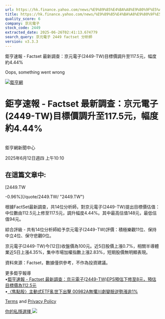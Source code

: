 ```yaml
---
url: https://hk.finance.yahoo.com/news/%E9%89%85%E4%BA%A8%E9%80%9F%E5%A0%B1-factset-%E6%9C%80%E6%96%B0%E8%AA%BF%E6%9F%A5-%E4%BA%AC%E5%85%83%E9%9B%BB%E5%AD%90-2449-141016958.html
title: https://hk.finance.yahoo.com/news/%E9%89%85%E4%BA%A8%E9%80%9F%E5%A0%B1-factset-%E6%9C%80%E6%96%B0%E8
quality_score: 6
company: 京元電子
stock_code: 2449
extracted_date: 2025-06-26T02:41:13.674779
search_query: 京元電子 2449 factset 分析師
version: v3.3.3
---
```


鉅亨速報 - Factset 最新調查：京元電子(2449-TW)目標價調升至117.5元，幅度約4.44% 


Oops, something went wrong

 

[![鉅亨網](https://s.yimg.com/ny/api/res/1.2/UM5hrThmhlnSiBO4o4qlLg--/YXBwaWQ9aGlnaGxhbmRlcjt3PTE0NjtoPTQ4O2NmPXdlYnA-/https://s.yimg.com/os/creatr-uploaded-images/2020-01/147c7630-36ab-11ea-ae7c-5ee7a0016555)](http://www.cnyes.com/ "鉅亨網")

# 鉅亨速報 - Factset 最新調查：京元電子(2449-TW)目標價調升至117.5元，幅度約4.44%

![](data:image/gif;base64,R0lGODlhAQABAIAAAAAAAP///ywAAAAAAQABAAACAUwAOw==)

鉅亨網新聞中心

2025年6月12日週四 上午10:10

## 在這篇文章中:

[2449.TW

-0.96%](/quote/2449.TW/ "2449.TW")

根據FactSet最新調查，共14位分析師，對京元電子(2449-TW)提出目標價估值：中位數由112.5元上修至117.5元，調升幅度4.44%。其中最高估值148元，最低估值94元。

綜合評級 - 共有14位分析師給予京元電子(2449-TW)評價：積極樂觀11位、保持中立4位、保守悲觀0位。

京元電子(2449-TW)今(12日)收盤價為100元。近5日股價上漲0.7%，相關半導體業近5日上漲4.35%，集中市場加權指數上漲2.83%，短期股價無明顯表現。

資料來源：Factset，數據僅供參考，不作為投資建議。

更多鉅亨報導  
•[鉅亨速報 - Factset 最新調查：京元電子(2449-TW)EPS預估下修至8元，預估目標價為112.5元](https://news.cnyes.com/news/id/6014560?utm_source=yahoo&utm_medium=RSS&utm_campaign=relate)  
•[〈焦點股〉主動式ETF亂世下出擊 00982A無懼川劇變臉逆勢漲逾1%](https://news.cnyes.com/news/id/5993339?utm_source=yahoo&utm_medium=RSS&utm_campaign=relate)

[Terms](https://guce.yahoo.com/terms?locale=zh-Hant-HK)  and [Privacy Policy](https://guce.yahoo.com/privacy-policy?locale=zh-Hant-HK)

[你的私隱選擇 ![](https://s.yimg.com/dv/static/siteApp/img/privacy-choice-control.png)](https://guce.yahoo.com/state-controls?locale=zh-Hant-HK&state=VA)